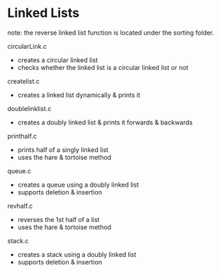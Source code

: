 # Linked Lists

note: the reverse linked list function is located under the sorting folder.

circularLink.c
- creates a circular linked list
- checks whether the linked list is a circular linked list or not

createlist.c
- creates a linked list dynamically & prints it

doublelinklist.c
- creates a doubly linked list & prints it forwards & backwards

printhalf.c
- prints half of a singly linked list
- uses the hare & tortoise method

queue.c
- creates a queue using a doubly linked list
- supports deletion & insertion 

revhalf.c
- reverses the 1st half of a list
- uses the hare & tortoise method

stack.c
- creates a stack using a doubly linked list
- supports deletion & insertion